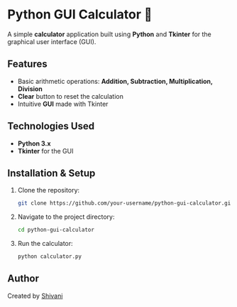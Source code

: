 # Python GUI Calculator 🧮

A simple **calculator** application built using **Python** and **Tkinter** for the graphical user interface (GUI).

## Features
- Basic arithmetic operations: **Addition, Subtraction, Multiplication, Division**
- **Clear** button to reset the calculation
- Intuitive **GUI** made with Tkinter

## Technologies Used
- **Python 3.x**
- **Tkinter** for the GUI

## Installation & Setup
1. Clone the repository:
   ```bash
   git clone https://github.com/your-username/python-gui-calculator.git
   ```

2. Navigate to the project directory:
   ```bash
   cd python-gui-calculator
   ```

3. Run the calculator:
   ```bash
   python calculator.py
   ```
## Author
Created by [Shivani](https://github.com/shi-v-ani-singh)
